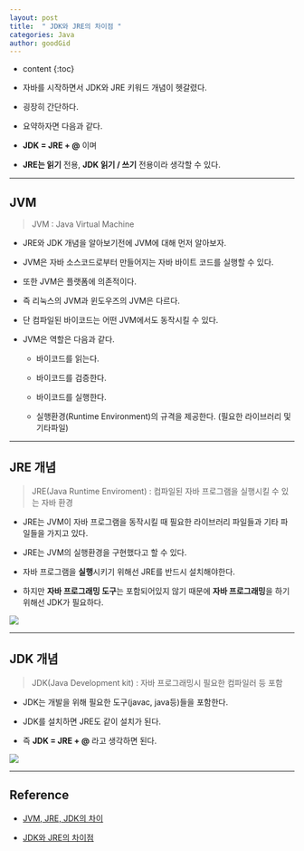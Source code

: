 ```yaml
---
layout: post
title:  " JDK와 JRE의 차이점 "
categories: Java
author: goodGid
---
```

* content
{:toc}

* 자바를 시작하면서 JDK와 JRE 키워드 개념이 헷갈렸다.

* 굉장히 간단하다.

* 요약하자면 다음과 같다.

* **JDK = JRE + @** 이며

* **JRE는 읽기** 전용, **JDK 읽기 / 쓰기** 전용이라 생각할 수 있다.





---

## JVM

> JVM : Java Virtual Machine

* JRE와 JDK 개념을 알아보기전에 JVM에 대해 먼저 알아보자.

* JVM은 자바 소스코드로부터 만들어지는 자바 바이트 코드를 실행할 수 있다. 

* 또한 JVM은 플랫폼에 의존적이다. 

* 즉 리눅스의 JVM과 윈도우즈의 JVM은 다르다. 

* 단 컴파일된 바이코드는 어떤 JVM에서도 동작시킬 수 있다.

* JVM은 역할은 다음과 같다.

    - 바이코드를 읽는다.

    - 바이코드를 검증한다.

    - 바이코드를 실행한다.

    - 실행환경(Runtime Environment)의 규격을 제공한다. (필요한 라이브러리 및 기타파일)



---

## JRE 개념

> JRE(Java Runtime Enviroment) : 컴파일된 자바 프로그램을 실행시킬 수 있는 자바 환경

* JRE는 JVM이 자바 프로그램을 동작시킬 때 필요한 라이브러리 파일들과 기타 파일들을 가지고 있다. 

* JRE는 JVM의 실행환경을 구현했다고 할 수 있다.

* 자바 프로그램을 **실행**시키기 위해선 JRE를 반드시 설치해야한다.

* 하지만 **자바 프로그래밍 도구**는 포함되어있지 않기 때문에 **자바 프로그래밍**을 하기 위해선 JDK가 필요하다.



![](/assets/img/java/java_jdk_jre_1.png)


---

## JDK 개념

> JDK(Java Development kit) : 자바 프로그래밍시 필요한 컴파일러 등 포함

* JDK는 개발을 위해 필요한 도구(javac, java등)들을 포함한다.

* JDK를 설치하면 JRE도 같이 설치가 된다.

* 즉 **JDK = JRE + @** 라고 생각하면 된다.

![](/assets/img/java/java_jdk_jre_2.png)


---

## Reference

* [JVM, JRE, JDK의 차이](https://wikidocs.net/257)

* [JDK와 JRE의 차이점](https://bvc12.tistory.com/116)